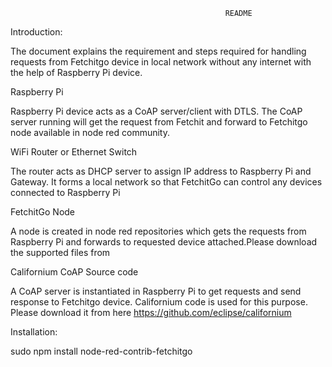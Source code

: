                                                    README

Introduction:

The document explains the requirement and steps required for handling requests from Fetchitgo
device in local network without any internet with the help of Raspberry Pi device.

Raspberry Pi

Raspberry Pi device acts as a CoAP server/client with DTLS. The CoAP server running will get the
request from Fetchit and forward to Fetchitgo node available in node red community.

WiFi Router or Ethernet Switch

The router acts as DHCP server to assign IP address to Raspberry Pi and Gateway. It forms a local
network so that FetchitGo can control any devices connected to Raspberry Pi

FetchitGo Node

A node is created in node red repositories which gets the requests from Raspberry Pi and forwards
to requested device attached.Please download the supported files from <provide github link here>

Californium CoAP Source code

A CoAP server is instantiated in Raspberry Pi to get requests and send response to Fetchitgo device.
Californium code is used for this purpose.
Please download it from here
https://github.com/eclipse/californium

Installation:

sudo npm install node-red-contrib-fetchitgo




